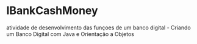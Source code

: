# IBankCashMoney
 atividade de desenvolvimento das funçoes de um banco digital - Criando um Banco Digital com Java e Orientação a Objetos
